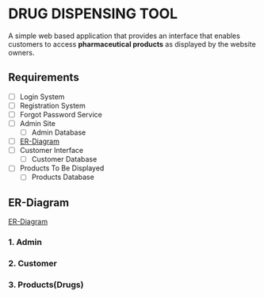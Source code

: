 # DRUG DISPENSING TOOL #
A simple web based application that provides an interface that enables customers to access **pharmaceutical products** as displayed by the website owners.

## Requirements ##
- [ ] Login System
- [ ] Registration System
- [ ] Forgot Password Service
- [ ] Admin Site
    - [ ] Admin Database
- [ ] [ER-Diagram](##ER-Diagram "Goto ER-Diagram")
- [ ] Customer Interface
    - [ ] Customer Database
- [ ] Products To Be Displayed
    - [ ] Products Database

## ER-Diagram ##
[ER-Diagram](./Entity%20Relationship%20Diagram.xml)
### 1. Admin ###

### 2. Customer ###

### 3. Products(Drugs) ###